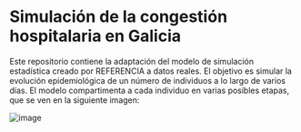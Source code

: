 # Simulación de la congestión hospitalaria en Galicia

Este repositorio contiene la adaptación del modelo de simulación estadística creado por REFERENCIA a datos reales. El objetivo es simular la evolución epidemiológica de un número de individuos a lo largo de varios días. El modelo compartimenta a cada individuo en varias posibles etapas, que se ven en la siguiente imagen:

![image](https://drive.google.com/uc?export=view&id=1WJgkYuF3glt7ONa0ggvaAoaHsG5ZP7)
